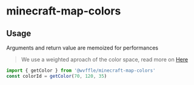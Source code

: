 # minecraft-map-colors

## Usage

Arguments and return value are memoized for performances

> We use a weighted aproach of the color space, read more on [Here](https://en.wikipedia.org/wiki/Color_difference)

```js
import { getColor } from '@wvffle/minecraft-map-colors'
const colorId = getColor(70, 120, 35)
```
